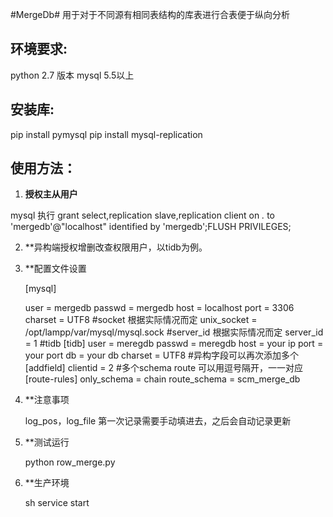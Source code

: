 #MergeDb#
用于对于不同源有相同表结构的库表进行合表便于纵向分析

## 环境要求:
  python 2.7 版本
  mysql 5.5以上

## 安装库:
  pip install pymysql
  pip install mysql-replication
  
## 使用方法：

1. **授权主从用户**

mysql 执行 grant select,replication slave,replication client on *.* to 'mergedb'@"localhost" identified by 'mergedb';FLUSH PRIVILEGES;
    
2. **异构端授权增删改查权限用户，以tidb为例。
  
3. **配置文件设置

    [mysql]
    
      user = mergedb
      passwd = mergedb
      host = localhost
      port = 3306
      charset = UTF8
      #socket 根据实际情况而定
      unix_socket = /opt/lampp/var/mysql/mysql.sock
      #server_id 根据实际情况而定
      server_id = 1
      #tidb 
      [tidb]
      user = meregdb
      passwd = meregdb
      host = your ip
      port = your port
      db = your db
      charset = UTF8
      #异构字段可以再次添加多个
      [addfield]
      clientid = 2
      #多个schema route 可以用逗号隔开，一一对应
      [route-rules]
      only_schema = chain
      route_schema = scm_merge_db
      
4. **注意事项

      log_pos，log_file 第一次记录需要手动填进去，之后会自动记录更新
    
5. **测试运行

      python row_merge.py
      
6. **生产环境

      sh service start


  
